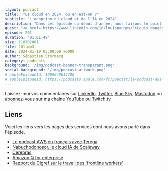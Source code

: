 ```yaml
---
layout: podcast
title:  "Le cloud en 2024, ou en est-on ?"
subtitle: "L'adoption du cloud et de l'IA en 2024"
description: "Dans cet épisode du début d'année, nous faisons le point sur l'état de l'adoption du cloud en France en 2024, tant par les entreprises que par le secteur public. Nous parlons des infrastructures, des applications, des données et de la souveraineté du cloud. Nous terminons par évoquer les changements que vont induire l'intelligence artificielle générative. Quels impacts pouvons-nous attendre sur les emplois et la manière dont nous allons travailler dans le futur ?"
guest: "<a href='https://www.linkedin.com/in/louisnauges/'>Louis Naugès</a>, Co-fondateur et Chief Strategy Officer, Wizy.io"
episode: 201
duration: "01:01:49" 
size: 118702001
file: 201.mp3
date: 2024-01-19 05:00:00 +0000
author: Sébastien Stormacq
category: podcasts
background: '/img/podcast-banner-transparent.png'
social-background: '/img/podcast-artwork.png'
# appleEpisodeId: 1000640615206
# appleEpisodeId: https://podcasts.apple.com/fr/podcast/le-podcast-aws-en-français/id1452118442
---
```


Laissez-moi vos commentaires sur [LinkedIn](https://www.linkedin.com/in/sebastienstormacq/), [Twitter](https://twitter.com/sebsto), [Blue Sky](https://bsky.app/profile/sebsto.bsky.social), [Mastodon](https://awscommunity.social/@sebsto) ou abonnez-vous sur ma chaîne [YouTube](https://www.youtube.com/sebsto) ou [Twitch.tv](https://www.twitch.tv/sebAWS)

## Liens

Voici les liens vers les pages des services dont nous avons parlé dans l'épisode.

- [Le podcast AWS en français avec Terega](https://www.stormacq.com/podcasts/episode_033/index.html)
- [Nabuchodonosor, le cloud IA de Scaleway](https://www.scaleway.com/fr/news/scaleway-detaille-loffre-de-son-supercalculateur-dedie-a-lia-nabuchodonosor-base-sur-linfrastructure-nvidia-dgx-h100/)
- [Cerebras](https://www.cerebras.net/)
- [Amazon Q for enterprise](https://docs.aws.amazon.com/amazonq/latest/business-use-dg/what-is.html)
- [Rapport du Cigref sur le travail des 'frontline workers'](https://www.cigref.fr/numerisation-de-lenvironnement-de-travail-des-frontline-workers-note-de-synthese)

